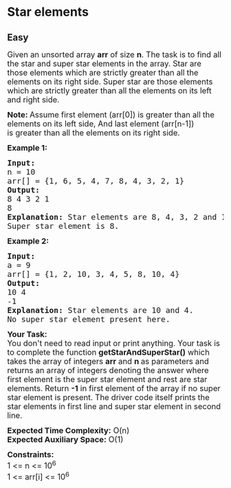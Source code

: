 # Star elements
## Easy 
<div class="problem-statement">
                <p></p><p><span style="font-size:18px">Given an unsorted array <strong>arr</strong> of size <strong>n</strong>. The task is to find all the star and super star elements in the array. Star are those elements which are strictly greater than all the elements on its right side. Super star are those elements which are strictly greater than all the elements on its left and right side.</span></p>

<p><span style="font-size:18px"><strong>Note: </strong>Assume first element (arr[0]) is greater than all the elements on its left side, And last element (arr[n-1]) is&nbsp;greater than all the elements on its right side.</span></p>

<p><span style="font-size:18px"><strong>Example 1:</strong></span></p>

<pre><span style="font-size:18px"><strong>Input:
</strong>n = 10
arr[] = {1, 6, 5, 4, 7, 8, 4, 3, 2, 1}
<strong>Output:</strong> 
8 4 3 2 1 
8
<strong>Explanation:</strong> Star elements are 8, 4, 3, 2 and 1.
Super star element is 8.
</span></pre>

<p><span style="font-size:18px"><strong>Example 2:</strong></span></p>

<pre><span style="font-size:18px"><strong>Input:
</strong>a = 9
arr[] = {1, 2, 10, 3, 4, 5, 8, 10, 4}
<strong>Output:</strong> 
10 4 
-1
<strong>Explanation:</strong>&nbsp;Star elements are 10 and 4.
No super star element present here.
</span></pre>

<p><span style="font-size:18px"><strong>Your Task:</strong><br>
You don't need to read input or print anything. Your task is to complete the function&nbsp;<strong>getStarAndSuperStar</strong><strong>()</strong>&nbsp;which takes the array of integers&nbsp;<strong>arr</strong>&nbsp;and&nbsp;<strong>n&nbsp;</strong>as parameters and returns an&nbsp;array of integers&nbsp;denoting the answer where first element is the super star element and rest are star elements. Return <strong>-1</strong>&nbsp;in first element of the array if&nbsp;no super star element is present. The driver code itself prints the star elements in first line and super star element in second line.</span></p>

<p><span style="font-size:18px"><strong>Expected Time Complexity:</strong>&nbsp;O(n)<br>
<strong>Expected Auxiliary Space:</strong>&nbsp;O(1)</span></p>

<p><span style="font-size:18px"><strong>Constraints:</strong><br>
1 &lt;= n &lt;= 10<sup>6</sup><br>
1 &lt;= arr[i] &lt;= 10<sup>6</sup></span></p>

<p>&nbsp;</p>
 <p></p>
            </div>
